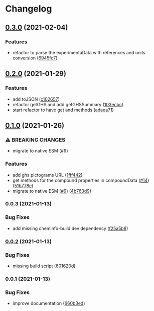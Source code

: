 # Changelog

## [0.3.0](https://www.github.com/cheminfo/pubchem/compare/v0.2.0...v0.3.0) (2021-02-04)


### Features

* refactor to parse the experimentaData with references and units conversion ([6945fc7](https://www.github.com/cheminfo/pubchem/commit/6945fc760d7251c285479a4c57378ede20cfba85))

## [0.2.0](https://www.github.com/cheminfo/pubchem/compare/v0.1.0...v0.2.0) (2021-01-29)


### Features

* add toJSON ([c102657](https://www.github.com/cheminfo/pubchem/commit/c102657695f1c3c103d1057cbcb28ab14ab57fa6))
* refactor getGHS and add getGHSSummary ([103ecbc](https://www.github.com/cheminfo/pubchem/commit/103ecbced961f60b1cae2cac6a530078a6f1edb3))
* start refactor to have get and methods ([adaea71](https://www.github.com/cheminfo/pubchem/commit/adaea71f838e445237e44de2afe4a41deb985496))

## [0.1.0](https://www.github.com/cheminfo/pubchem/compare/v0.0.3...v0.1.0) (2021-01-26)


### ⚠ BREAKING CHANGES

* migrate to native ESM (#9)

### Features

* add ghs pictograms URL ([1fff442](https://www.github.com/cheminfo/pubchem/commit/1fff442957c0ec1c43b6f1cddd52e528ab72538b))
* get methods for the compound properties in compoundData ([#14](https://www.github.com/cheminfo/pubchem/issues/14)) ([51b778e](https://www.github.com/cheminfo/pubchem/commit/51b778e8f524a1c2d061e78b17b470b4db0ce494))
* migrate to native ESM ([#9](https://www.github.com/cheminfo/pubchem/issues/9)) ([4b763d9](https://www.github.com/cheminfo/pubchem/commit/4b763d9b3a8554f72da4fc5ca2c904a11b4ff4e2))

### [0.0.3](https://www.github.com/cheminfo/pubchem/compare/v0.0.2...v0.0.3) (2021-01-13)


### Bug Fixes

* add missing cheminfo-build dev dependency ([f25a5b8](https://www.github.com/cheminfo/pubchem/commit/f25a5b8e878d187a31d836ed33fe006234d44afb))

### [0.0.2](https://www.github.com/cheminfo/pubchem/compare/v0.0.1...v0.0.2) (2021-01-13)


### Bug Fixes

* missing build script ([601620d](https://www.github.com/cheminfo/pubchem/commit/601620d93ebef32508fa66c39cc05a15d488aaa6))

### 0.0.1 (2021-01-13)


### Bug Fixes

* improve documentation ([660b3ed](https://www.github.com/cheminfo/pubchem/commit/660b3edc2b4500ef2b9841e94d1618308478fb22))
